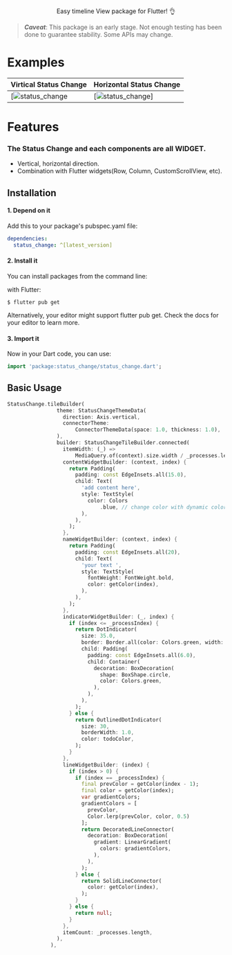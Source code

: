 <p align="center">Easy timeline View package for Flutter! 👌</p>

> ***Caveat***: This package is an early stage. Not enough testing has been done to guarantee stability. Some APIs may change.

# Examples

| Virtical Status Change | Horizontal Status Change
| - | - |
| [![status_change](https://user-images.githubusercontent.com/48976562/107017567-f9053700-67a7-11eb-95bb-9d78beca7aa4.gif)| [![status_change](https://user-images.githubusercontent.com/48976562/107024942-623d7800-67b1-11eb-8d38-d3cec478242f.gif)]

# Features

### The Status Change and each components are all WIDGET.

* Vertical, horizontal direction.
* Combination with Flutter widgets(Row, Column, CustomScrollView, etc).

## Installation

#### 1. Depend on it

Add this to your package's pubspec.yaml file:
``` yaml
dependencies:
  status_change: ^[latest_version]
```

#### 2. Install it
You can install packages from the command line:

with Flutter:
``` console
$ flutter pub get
```

Alternatively, your editor might support flutter pub get. Check the docs for your editor to learn more.

#### 3. Import it
Now in your Dart code, you can use:
``` dart
import 'package:status_change/status_change.dart';
```

## Basic Usage

``` dart
StatusChange.tileBuilder(
                theme: StatusChangeThemeData(
                  direction: Axis.vertical,
                  connectorTheme:
                      ConnectorThemeData(space: 1.0, thickness: 1.0),
                ),
                builder: StatusChangeTileBuilder.connected(
                  itemWidth: (_) =>
                      MediaQuery.of(context).size.width / _processes.length,
                  contentWidgetBuilder: (context, index) {
                    return Padding(
                      padding: const EdgeInsets.all(15.0),
                      child: Text(
                        'add content here',
                        style: TextStyle(
                          color: Colors
                              .blue, // change color with dynamic color --> can find it with example section
                        ),
                      ),
                    );
                  },
                  nameWidgetBuilder: (context, index) {
                    return Padding(
                      padding: const EdgeInsets.all(20),
                      child: Text(
                        'your text ',
                        style: TextStyle(
                          fontWeight: FontWeight.bold,
                          color: getColor(index),
                        ),
                      ),
                    );
                  },
                  indicatorWidgetBuilder: (_, index) {
                    if (index <= _processIndex) {
                      return DotIndicator(
                        size: 35.0,
                        border: Border.all(color: Colors.green, width: 1),
                        child: Padding(
                          padding: const EdgeInsets.all(6.0),
                          child: Container(
                            decoration: BoxDecoration(
                              shape: BoxShape.circle,
                              color: Colors.green,
                            ),
                          ),
                        ),
                      );
                    } else {
                      return OutlinedDotIndicator(
                        size: 30,
                        borderWidth: 1.0,
                        color: todoColor,
                      );
                    }
                  },
                  lineWidgetBuilder: (index) {
                    if (index > 0) {
                      if (index == _processIndex) {
                        final prevColor = getColor(index - 1);
                        final color = getColor(index);
                        var gradientColors;
                        gradientColors = [
                          prevColor,
                          Color.lerp(prevColor, color, 0.5)
                        ];
                        return DecoratedLineConnector(
                          decoration: BoxDecoration(
                            gradient: LinearGradient(
                              colors: gradientColors,
                            ),
                          ),
                        );
                      } else {
                        return SolidLineConnector(
                          color: getColor(index),
                        );
                      }
                    } else {
                      return null;
                    }
                  },
                  itemCount: _processes.length,
                ),
              ),
```